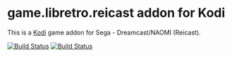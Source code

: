 # game.libretro.reicast addon for Kodi

This is a [Kodi](http://kodi.tv) game addon for Sega - Dreamcast/NAOMI (Reicast).

[![Build Status](https://travis-ci.org/kodi-game/game.libretro.reicast.svg?branch=master)](https://travis-ci.org/kodi-game/game.libretro.reicast)
[![Build Status](https://ci.appveyor.com/api/projects/status/github/kodi-game/game.libretro.reicast?svg=true)](https://ci.appveyor.com/project/kodi-game/game-libretro-reicast)
